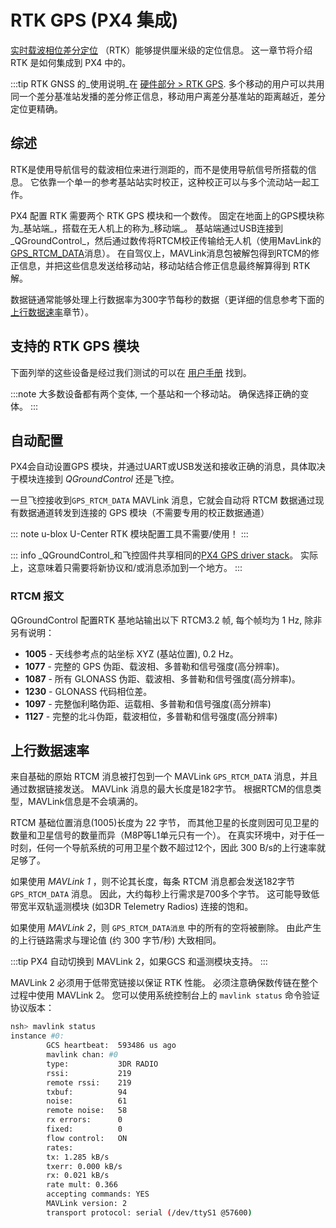 # RTK GPS (PX4 集成)

[实时载波相位差分定位](https://en.wikipedia.org/wiki/Real_Time_Kinematic) （RTK）能够提供厘米级的定位信息。 这一章节将介绍 RTK 是如何集成到 PX4 中的。

:::tip RTK
GNSS 的_使用说明_在 [硬件部分 > RTK GPS](../gps_compass/rtk_gps.md). 多个移动的用户可以共用同一个差分基准站发播的差分修正信息，移动用户离差分基准站的距离越近，差分定位更精确。

## 综述

RTK是使用导航信号的载波相位来进行测距的，而不是使用导航信号所搭载的信息。 它依靠一个单一的参考基站站实时校正，这种校正可以与多个流动站一起工作。

PX4 配置 RTK 需要两个 RTK GPS 模块和一个数传。 固定在地面上的GPS模块称为_基站端_，搭载在无人机上的称为_移动端_。 基站端通过USB连接到_QGroundControl_，然后通过数传将RTCM校正传输给无人机（使用MavLink的[GPS_RTCM_DATA](https://mavlink.io/en/messages/common.html#GPS_RTCM_DATA)消息）。 在自驾仪上，MAVLink消息包被解包得到RTCM的修正信息，并把这些信息发送给移动站，移动站结合修正信息最终解算得到 RTK 解。

数据链通常能够处理上行数据率为300字节每秒的数据（更详细的信息参考下面的[上行数据速率](#uplink-datarate)章节）。

## 支持的 RTK GPS 模块

下面列举的这些设备是经过我们测试的可以在 [用户手册](../gps_compass/rtk_gps.md#supported-rtk-devices) 找到。

:::note
大多数设备都有两个变体, 一个基站和一个移动站。
确保选择正确的变体。
:::

## 自动配置

PX4会自动设置GPS 模块，并通过UART或USB发送和接收正确的消息，具体取决于模块连接到 _QGroundControl_ 还是飞控。

一旦飞控接收到`GPS_RTCM_DATA` MAVLink 消息，它就会自动将 RTCM 数据通过现有数据通道转发到连接的 GPS 模块（不需要专用的校正数据通道）

::: note
u-blox U-Center RTK 模块配置工具不需要/使用！
:::

::: info _QGroundControl_和飞控固件共享相同的[PX4 GPS driver stack](https://github.com/PX4/GpsDrivers)。 实际上，这意味着只需要将新协议和/或消息添加到一个地方。
:::

### RTCM 报文

QGroundControl 配置RTK 基地站输出以下 RTCM3.2 帧, 每个帧均为 1 Hz, 除非另有说明：

- **1005** - 天线参考点的站坐标 XYZ (基站位置), 0.2 Hz。
- **1077** - 完整的 GPS 伪距、载波相、多普勒和信号强度(高分辨率)。
- **1087** - 所有 GLONASS 伪距、载波相、多普勒和信号强度(高分辨率)。
- **1230** - GLONASS 代码相位差。
- **1097** - 完整伽利略伪距、运载相、多普勒和信号强度(高分辨率)
- **1127** - 完整的北斗伪距，载波相位，多普勒和信号强度(高分辨率)

## 上行数据速率

来自基础的原始 RTCM 消息被打包到一个 MAVLink `GPS_RTCM_DATA` 消息，并且通过数据链接发送。 MAVLink 消息的最大长度是182字节。 根据RTCM的信息类型，MAVLink信息是不会填满的。

RTCM 基础位置消息(1005)长度为 22 字节， 而其他卫星的长度则因可见卫星的数量和卫星信号的数量而异（M8P等L1单元只有一个）。 在真实环境中，对于任一时刻，任何一个导航系统的可用卫星个数不超过12个，因此 300 B/s的上行速率就足够了。

如果使用 _MAVLink 1_ ，则不论其长度，每条 RTCM 消息都会发送182字节 `GPS_RTCM_DATA` 消息。 因此，大约每秒上行需求是700多个字节。 这可能导致低带宽半双轨遥测模块 (如3DR Telemetry Radios) 连接的饱和。

如果使用 _MAVLink 2_，则 `GPS_RTCM_DATA消息` 中的所有的空将被删除。 由此产生的上行链路需求与理论值 (约 300 字节/秒) 大致相同。

:::tip
PX4 自动切换到 MAVLink 2，如果GCS 和遥测模块支持。
:::

MAVLink 2 必须用于低带宽链接以保证 RTK 性能。 必须注意确保数传链在整个过程中使用 MAVLink 2。 您可以使用系统控制台上的 `mavlink status` 命令验证协议版本：

```sh
nsh> mavlink status
instance #0:
        GCS heartbeat:  593486 us ago
        mavlink chan: #0
        type:           3DR RADIO
        rssi:           219
        remote rssi:    219
        txbuf:          94
        noise:          61
        remote noise:   58
        rx errors:      0
        fixed:          0
        flow control:   ON
        rates:
        tx: 1.285 kB/s
        txerr: 0.000 kB/s
        rx: 0.021 kB/s
        rate mult: 0.366
        accepting commands: YES
        MAVLink version: 2
        transport protocol: serial (/dev/ttyS1 @57600)
```
